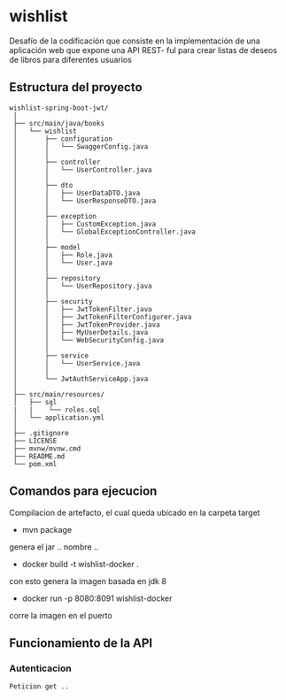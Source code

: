 # wishlist
Desafío de la codificación que consiste en la implementación de una aplicación web que expone una API REST- ful para crear listas de deseos de libros para diferentes usuarios

## Estructura del proyecto
```
wishlist-spring-boot-jwt/
 │
 ├── src/main/java/books
 │   └── wishlist
 │       ├── configuration
 │       │   └── SwaggerConfig.java
 │       │
 │       ├── controller
 │       │   └── UserController.java
 │       │
 │       ├── dto
 │       │   ├── UserDataDTO.java
 │       │   └── UserResponseDTO.java
 │       │
 │       ├── exception
 │       │   ├── CustomException.java
 │       │   └── GlobalExceptionController.java
 │       │
 │       ├── model
 │       │   ├── Role.java
 │       │   └── User.java
 │       │
 │       ├── repository
 │       │   └── UserRepository.java
 │       │
 │       ├── security
 │       │   ├── JwtTokenFilter.java
 │       │   ├── JwtTokenFilterConfigurer.java
 │       │   ├── JwtTokenProvider.java
 │       │   ├── MyUserDetails.java
 │       │   └── WebSecurityConfig.java
 │       │
 │       ├── service
 │       │   └── UserService.java
 │       │
 │       └── JwtAuthServiceApp.java
 │
 ├── src/main/resources/
 │   ├── sql
 |   |    └── roles.sql
 │   └── application.yml
 │
 ├── .gitignore
 ├── LICENSE
 ├── mvnw/mvnw.cmd
 ├── README.md
 └── pom.xml
```

## Comandos para ejecucion
Compilacion de artefacto, el cual queda ubicado en la carpeta target
- mvn package

genera el jar .. nombre ..

- docker build -t wishlist-docker .

con esto genera la imagen basada en jdk 8

- docker run -p 8080:8091 wishlist-docker

corre la imagen en el puerto 


## Funcionamiento de la API

### Autenticacion
``` Peticion get ..  ``` 
